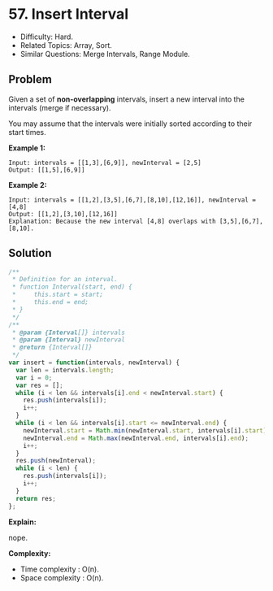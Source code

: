 # 57. Insert Interval

- Difficulty: Hard.
- Related Topics: Array, Sort.
- Similar Questions: Merge Intervals, Range Module.

## Problem

Given a set of **non-overlapping** intervals, insert a new interval into the intervals (merge if necessary).

You may assume that the intervals were initially sorted according to their start times.

**Example 1:**

```
Input: intervals = [[1,3],[6,9]], newInterval = [2,5]
Output: [[1,5],[6,9]]
```

**Example 2:**

```
Input: intervals = [[1,2],[3,5],[6,7],[8,10],[12,16]], newInterval = [4,8]
Output: [[1,2],[3,10],[12,16]]
Explanation: Because the new interval [4,8] overlaps with [3,5],[6,7],[8,10].
```

## Solution

```javascript
/**
 * Definition for an interval.
 * function Interval(start, end) {
 *     this.start = start;
 *     this.end = end;
 * }
 */
/**
 * @param {Interval[]} intervals
 * @param {Interval} newInterval
 * @return {Interval[]}
 */
var insert = function(intervals, newInterval) {
  var len = intervals.length;
  var i = 0;
  var res = [];
  while (i < len && intervals[i].end < newInterval.start) {
    res.push(intervals[i]);
    i++;
  }
  while (i < len && intervals[i].start <= newInterval.end) {
    newInterval.start = Math.min(newInterval.start, intervals[i].start);
    newInterval.end = Math.max(newInterval.end, intervals[i].end);
    i++;
  }
  res.push(newInterval);
  while (i < len) {
    res.push(intervals[i]);
    i++;
  }
  return res;
};
```

**Explain:**

nope.

**Complexity:**

* Time complexity : O(n).
* Space complexity : O(n).

